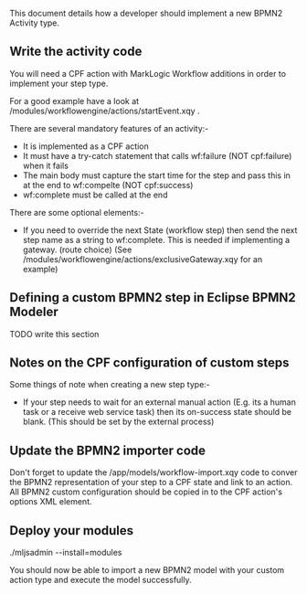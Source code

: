This document details how a developer should implement a new BPMN2 Activity type.

## Write the activity code

You will need a CPF action with MarkLogic Workflow additions in order to implement your step type.

For a good example have a look at /modules/workflowengine/actions/startEvent.xqy .

There are several mandatory features of an activity:-

- It is implemented as a CPF action
- It must have a try-catch statement that calls wf:failure (NOT cpf:failure) when it fails
- The main body must capture the start time for the step and pass this in at the end to wf:compelte (NOT cpf:success)
- wf:complete must be called at the end

There are some optional elements:-

- If you need to override the next State (workflow step) then send the next step name as a string to wf:complete. This is needed if implementing a gateway. (route choice) (See /modules/workflowengine/actions/exclusiveGateway.xqy for an example)


## Defining a custom BPMN2 step in Eclipse BPMN2 Modeler

TODO write this section

## Notes on the CPF configuration of custom steps

Some things of note when creating a new step type:-

- If your step needs to wait for an external manual action (E.g. its a human task or a receive web service task) then its on-success state should be blank. (This should be set by the external process)  

## Update the BPMN2 importer code

Don't forget to update the /app/models/workflow-import.xqy code to conver the BPMN2 representation of your step to
a CPF state and link to an action. All BPMN2 custom configuration should be copied in to the CPF action's options XML element.

## Deploy your modules

./mljsadmin --install=modules

You should now be able to import a new BPMN2 model with your custom action type and execute the model successfully.
